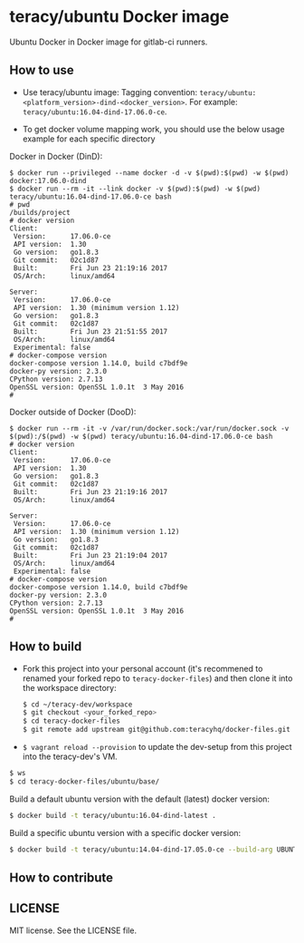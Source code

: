 # teracy/ubuntu Docker image

Ubuntu Docker in Docker image for gitlab-ci runners.


## How to use

- Use teracy/ubuntu image:
Tagging convention: `teracy/ubuntu:<platform_version>-dind-<docker_version>`.
For example: `teracy/ubuntu:16.04-dind-17.06.0-ce`.


- To get docker volume mapping work, you should use the below usage example for each specific directory


Docker in Docker (DinD):

```
$ docker run --privileged --name docker -d -v $(pwd):$(pwd) -w $(pwd) docker:17.06.0-dind
$ docker run --rm -it --link docker -v $(pwd):$(pwd) -w $(pwd) teracy/ubuntu:16.04-dind-17.06.0-ce bash
# pwd
/builds/project
# docker version
Client:
 Version:      17.06.0-ce
 API version:  1.30
 Go version:   go1.8.3
 Git commit:   02c1d87
 Built:        Fri Jun 23 21:19:16 2017
 OS/Arch:      linux/amd64

Server:
 Version:      17.06.0-ce
 API version:  1.30 (minimum version 1.12)
 Go version:   go1.8.3
 Git commit:   02c1d87
 Built:        Fri Jun 23 21:51:55 2017
 OS/Arch:      linux/amd64
 Experimental: false
# docker-compose version
docker-compose version 1.14.0, build c7bdf9e
docker-py version: 2.3.0
CPython version: 2.7.13
OpenSSL version: OpenSSL 1.0.1t  3 May 2016
#
```

Docker outside of Docker (DooD):

```
$ docker run --rm -it -v /var/run/docker.sock:/var/run/docker.sock -v $(pwd):/$(pwd) -w $(pwd) teracy/ubuntu:16.04-dind-17.06.0-ce bash
# docker version
Client:
 Version:      17.06.0-ce
 API version:  1.30
 Go version:   go1.8.3
 Git commit:   02c1d87
 Built:        Fri Jun 23 21:19:16 2017
 OS/Arch:      linux/amd64

Server:
 Version:      17.06.0-ce
 API version:  1.30 (minimum version 1.12)
 Go version:   go1.8.3
 Git commit:   02c1d87
 Built:        Fri Jun 23 21:19:04 2017
 OS/Arch:      linux/amd64
 Experimental: false
# docker-compose version
docker-compose version 1.14.0, build c7bdf9e
docker-py version: 2.3.0
CPython version: 2.7.13
OpenSSL version: OpenSSL 1.0.1t  3 May 2016
#
```

## How to build

- Fork this project into your personal account (it's recommened to renamed your forked repo to `teracy-docker-files`) and then clone it into the workspace directory:

  ```bash
  $ cd ~/teracy-dev/workspace
  $ git checkout <your_forked_repo>
  $ cd teracy-docker-files
  $ git remote add upstream git@github.com:teracyhq/docker-files.git
  ```

- `$ vagrant reload --provision` to update the dev-setup from this project into the teracy-dev's VM.

```bash
$ ws
$ cd teracy-docker-files/ubuntu/base/
```

Build a default ubuntu version with the default (latest) docker version:

```bash
$ docker build -t teracy/ubuntu:16.04-dind-latest .
```

Build a specific ubuntu version with a specific docker version:

```bash
$ docker build -t teracy/ubuntu:14.04-dind-17.05.0-ce --build-arg UBUNTU_VERSION=14.04 --build-arg DOCKER_VERSION=17.05.0-ce .
```

## How to contribute


LICENSE
-------

MIT license. See the LICENSE file.
